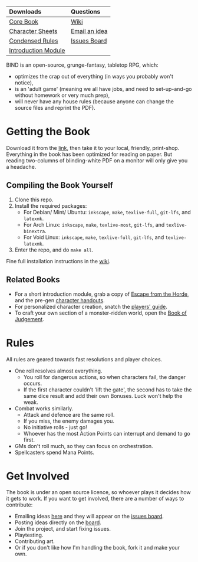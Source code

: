 |             Downloads                |         Questions             |
|:-------------------------------------|:------------------------------|
| [Core Book][core download]           | [Wiki][wiki]                  | 
| [Character Sheets][resources]        | [Email an idea][issuesEmail]  |
| [Condensed Rules][rules summary]     | [Issues Board][board]         |
| [Introduction Module][intro module]  |                               |


BIND is an open-source, grunge-fantasy, tabletop RPG, which:

- optimizes the crap out of everything (in ways you probably won't notice),
- is an 'adult game' (meaning we all have jobs, and need to set-up-and-go without homework or very much prep),
- will never have any house rules (because anyone can change the source files and reprint the PDF).

# Getting the Book

Download it from the [link][core download], then take it to your local, friendly, print-shop.
Everything in the book has been optimized for reading on paper.
But reading two-columns of blinding-white PDF on a monitor will only give you a headache.

## Compiling the Book Yourself

1. Clone this repo.
1. Install the required packages:
    * For Debian/ Mint/ Ubuntu: `inkscape`, `make`, `texlive-full`, `git-lfs`, and `latexmk`.
    * For Arch Linux: `inkscape`, `make`, `texlive-most`, `git-lfs`, and `texlive-binextra`.
    * For Void Linux: `inkscape`, `make`, `texlive-full`, `git-lfs`, and `texlive-latexmk`.
1. Enter the repo, and do `make all`.

Fine full installation instructions in the [wiki](https://gitlab.com/bindrpg/core/-/wikis/dev/startup).

## Related Books

- For a short introduction module, grab a copy of [Escape from the Horde][intro module], and the pre-gen [character handouts][intro handouts].
- For personalized character creation, snatch the [players' guide][stories].
- To craft your own section of a monster-ridden world, open the [Book of Judgement][judgement].

# Rules

All rules are geared towards fast resolutions and player choices.

- One roll resolves almost everything.
    * You roll for dangerous actions, so when characters fail, the danger occurs.
    * If the first character couldn't 'lift the gate', the second has to take the same dice result and add their own Bonuses.  Luck won't help the weak.
- Combat works similarly.
    * Attack and defence are the same roll.
    * If you miss, the enemy damages you.
    * No initiative rolls - just go!
    * Whoever has the most Action Points can interrupt and demand to go first.
- GMs don't roll much, so they can focus on orchestration.
- Spellcasters spend Mana Points.

# Get Involved

The book is under an open source licence, so whoever plays it decides how it gets to work.
If you want to get involved, there are a number of ways to contribute:

- Emailing ideas [here][issuesEmail] and they will appear on the [issues board][board].
- Posting ideas directly on the [board][board].
- Join the project, and start fixing issues.
- Playtesting.
- Contributing art.
- Or if you don't like how I'm handling the book, fork it and make your own.

[core download]: https://gitlab.com/bindrpg/core/-/jobs/artifacts/master/raw/core.pdf?job=build
[resources]: https://gitlab.com/bindrpg/config/-/jobs/artifacts/master/raw/resources.pdf?job=build
[wiki]: https://gitlab.com/bindrpg/core/-/wikis/home
[aif]: https://gitlab.com/bindrpg/aif
[cs]: https://gitlab.com/bindrpg/core/-/blob/ods/calc_cs/bind_cs.ods
[board]: https://gitlab.com/bindrpg/core/issues
[issuesEmail]: mailto:incoming+bindrpg-core-16324687-issue-@incoming.gitlab.com
[rules summary]: https://gitlab.com/bindrpg/config/-/jobs/artifacts/master/raw/rules.pdf
[intro module]: https://gitlab.com/bindrpg/oneshot/-/jobs/artifacts/master/raw/oneshot_horde_escape.pdf?job=build
[intro handouts]: https://gitlab.com/bindrpg/oneshot/-/jobs/artifacts/master/raw/oneshot_handouts.pdf?job=build
[stories]: https://gitlab.com/bindrpg/stories/-/jobs/artifacts/master/raw/stories.pdf?job=build
[judgement]: https://gitlab.com/bindrpg/judgement/-/jobs/artifacts/master/raw/judgement.pdf?job=build
